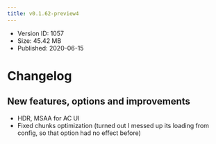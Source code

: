 ```yaml
---
title: v0.1.62-preview4
---
```


*   Version ID: 1057
*   Size: 45.42 MB
*   Published: 2020-06-15

# Changelog

## New features, options and improvements

*   HDR, MSAA for AC UI
*   Fixed chunks optimization (turned out I messed up its loading from config, so that option had no effect before)
